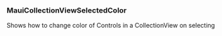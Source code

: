 ### MauiCollectionViewSelectedColor
Shows how to change color of Controls in a CollectionView on selecting




